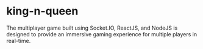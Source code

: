 # king-n-queen
The multiplayer game built using Socket.IO, ReactJS, and NodeJS is designed to provide an immersive gaming experience for multiple players in real-time.
